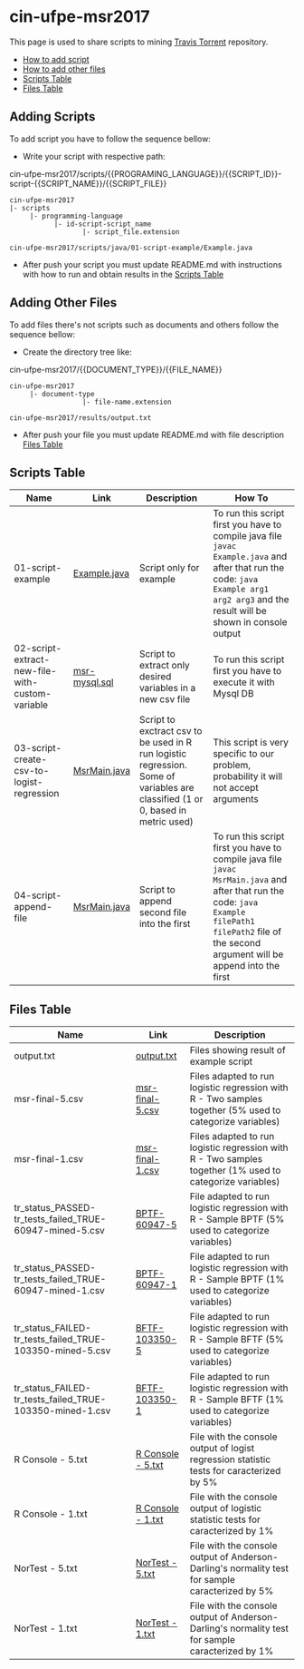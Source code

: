 # cin-ufpe-msr2017

This page is used to share scripts to mining [Travis Torrent](https://travistorrent.testroots.org/) repository.

* [How to add script](#adding-scripts)
* [How to add other files](#adding-other-files)
* [Scripts Table](#scripts-table)
* [Files Table](#files-table)

## Adding Scripts

To add script you have to follow the sequence bellow:
  - Write your script with respective path:
  
  cin-ufpe-msr2017/scripts/{{PROGRAMING_LANGUAGE}}/{{SCRIPT_ID}}-script-{{SCRIPT_NAME}}/{{SCRIPT_FILE}}
  
  ```
  cin-ufpe-msr2017
  |- scripts
       |- programming-language
             |- id-script-script_name
                    |- script_file.extension
  
  cin-ufpe-msr2017/scripts/java/01-script-example/Example.java
  ```

  - After push your script you must update README.md with instructions with how to run and obtain results in the [Scripts Table](#scripts-table)

## Adding Other Files
To add files there's not scripts such as documents and others follow the sequence bellow:
  - Create the directory tree like:
  
  cin-ufpe-msr2017/{{DOCUMENT_TYPE}}/{{FILE_NAME}}
  
  ```
  cin-ufpe-msr2017
       |- document-type
                    |- file-name.extension
                    
  cin-ufpe-msr2017/results/output.txt
  ```

  - After push your file you must update README.md with file description [Files Table](#files-table)

## Scripts Table

Name | Link | Description | How To
------------ | ------------ | ------------- | -------------
01-script-example | [Example.java](https://github.com/victorlaerte/cin-ufpe-msr2017/blob/master/scripts/java/01-script-example/src/Example.java) | Script only for example | To run this script first you have to compile java file `javac Example.java` and after that run the code: `java Example arg1 arg2 arg3` and the result will be shown in console output
02-script-extract-new-file-with-custom-variable | [msr-mysql.sql](https://github.com/victorlaerte/cin-ufpe-msr2017/blob/master/scripts/sql/02-script-extract-new-file-with-custom-variable/msr-mysql.sql) | Script to extract only desired variables in a new csv file | To run this script first you have to execute it with Mysql DB
03-script-create-csv-to-logist-regression | [MsrMain.java](https://github.com/victorlaerte/cin-ufpe-msr2017/tree/master/scripts/java) | Script to exctract csv to be used in R run logistic regression. Some of variables are classified (1 or 0, based in metric used) | This script is very specific to our problem, probability it will not accept arguments
04-script-append-file | [MsrMain.java](https://github.com/victorlaerte/cin-ufpe-msr2017/blob/master/scripts/java/04-script-append-file/MsrMain.java) | Script to append second file into the first  | To run this script first you have to compile java file `javac MsrMain.java` and after that run the code: `java Example filePath1 filePath2` file of the second argument will be append into the first

## Files Table

Name | Link | Description
------------ | ------------ | -------------
output.txt | [output.txt](https://github.com/victorlaerte/cin-ufpe-msr2017/blob/master/results/output.txt) | Files showing result of example script
msr-final-5.csv | [msr-final-5.csv](https://github.com/victorlaerte/cin-ufpe-msr2017/blob/master/results/msr-final-5.csv) | Files adapted to run logistic regression with R - Two samples together (5% used to categorize variables)
msr-final-1.csv | [msr-final-1.csv](https://github.com/victorlaerte/cin-ufpe-msr2017/blob/master/results/msr-final-1.csv) | Files adapted to run logistic regression with R - Two samples together (1% used to categorize variables)
tr_status_PASSED-tr_tests_failed_TRUE-60947-mined-5.csv | [BPTF-60947-5](https://github.com/victorlaerte/cin-ufpe-msr2017/blob/master/results/tr_status_PASSED-tr_tests_failed_TRUE-60947-mined-5.csv) | File adapted to run logistic regression with R - Sample BPTF (5% used to categorize variables)
tr_status_PASSED-tr_tests_failed_TRUE-60947-mined-1.csv | [BPTF-60947-1](https://github.com/victorlaerte/cin-ufpe-msr2017/blob/master/results/tr_status_PASSED-tr_tests_failed_TRUE-60947-mined-1.csv) | File adapted to run logistic regression with R - Sample BPTF (1% used to categorize variables)
tr_status_FAILED-tr_tests_failed_TRUE-103350-mined-5.csv | [BFTF-103350-5](https://github.com/victorlaerte/cin-ufpe-msr2017/blob/master/results/tr_status_FAILED-tr_tests_failed_TRUE-103350-mined-5.csv) | File adapted to run logistic regression with R - Sample BFTF (5% used to categorize variables)
tr_status_FAILED-tr_tests_failed_TRUE-103350-mined-1.csv | [BFTF-103350-1](https://github.com/victorlaerte/cin-ufpe-msr2017/blob/master/results/tr_status_FAILED-tr_tests_failed_TRUE-103350-mined-1.csv) | File adapted to run logistic regression with R - Sample BFTF (1% used to categorize variables)
R Console - 5.txt | [R Console - 5.txt](https://github.com/victorlaerte/cin-ufpe-msr2017/blob/master/results/R%20Console%20-%205.txt) | File with the console output of logist regression statistic tests for caracterized by 5%
R Console - 1.txt | [R Console - 1.txt](https://github.com/victorlaerte/cin-ufpe-msr2017/blob/master/results/R%20Console%20-%201.txt) | File with the console output of logistic statistic tests for caracterized by 1%
NorTest - 5.txt | [NorTest - 5.txt](https://github.com/victorlaerte/cin-ufpe-msr2017/blob/master/results/NorTest%20-%205.txt) | File with the console output of Anderson-Darling's normality test for sample caracterized by 5%
NorTest - 1.txt | [NorTest - 1.txt](https://github.com/victorlaerte/cin-ufpe-msr2017/blob/master/results/NorTest%20-%201.txt) | File with the console output of Anderson-Darling's normality test for sample caracterized by 1%
